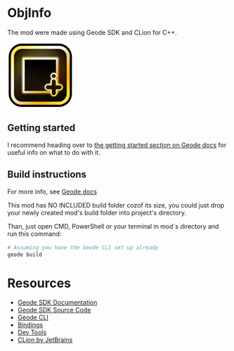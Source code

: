 # ObjInfo
The mod were made using Geode SDK and CLion for C++.

<img src="logo.png" width="150" alt="ObjInfo logo" />


## Getting started
I recommend heading over to [the getting started section on Geode docs](https://docs.geode-sdk.org/getting-started/) for useful info on what to do with it.

## Build instructions
For more info, see [Geode docs](https://docs.geode-sdk.org/getting-started/create-mod#build)

This mod has NO INCLUDED build folder cozof its size, you could just drop your newly created mod's build folder into project's directory.

Than, just open CMD, PowerShell or your terminal in mod`s directory and run this command:
```sh
# Assuming you have the Geode CLI set up already
geode build
```

# Resources
* [Geode SDK Documentation](https://docs.geode-sdk.org/)
* [Geode SDK Source Code](https://github.com/geode-sdk/geode/)
* [Geode CLI](https://github.com/geode-sdk/cli)
* [Bindings](https://github.com/geode-sdk/bindings/)
* [Dev Tools](https://github.com/geode-sdk/DevTools)
* [CLion by JetBrains](https://www.jetbrains.com/clion/)
